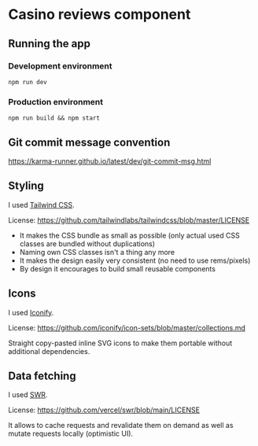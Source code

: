 # Casino reviews component

## Running the app

### Development environment

```
npm run dev
```

### Production environment

```
npm run build && npm start
```

## Git commit message convention

https://karma-runner.github.io/latest/dev/git-commit-msg.html

## Styling

I used [Tailwind CSS](https://tailwindcss.com/).

License: https://github.com/tailwindlabs/tailwindcss/blob/master/LICENSE

- It makes the CSS bundle as small as possible (only actual used CSS classes are bundled without duplications)
- Naming own CSS classes isn't a thing any more
- It makes the design easily very consistent (no need to use rems/pixels)
- By design it encourages to build small reusable components

## Icons

I used [Iconify](https://icon-sets.iconify.design/).

License: https://github.com/iconify/icon-sets/blob/master/collections.md

Straight copy-pasted inline SVG icons to make them portable without additional dependencies.

## Data fetching

I used [SWR](https://swr.vercel.app/).

License: https://github.com/vercel/swr/blob/main/LICENSE

It allows to cache requests and revalidate them on demand as well as mutate requests locally (optimistic UI).
